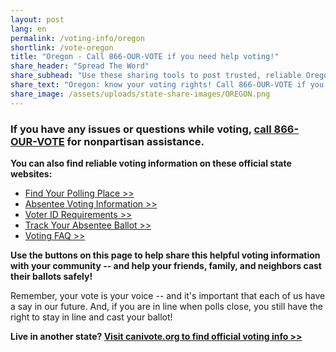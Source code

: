 ```yaml
---
layout: post
lang: en
permalink: /voting-info/oregon
shortlink: /vote-oregon
title: "Oregon - Call 866-OUR-VOTE if you need help voting!"
share_header: "Spread The Word"
share_subhead: "Use these sharing tools to post trusted, reliable Oregon voting information!"
share_text: "Oregon: know your voting rights! Call 866-OUR-VOTE if you need help voting, or use these official resources."
share_image: /assets/uploads/state-share-images/OREGON.png
---
```

### **If you have any issues or questions while voting, [call 866-OUR-VOTE](tel:8666878683) for nonpartisan assistance.**

**You can also find reliable voting information on these official state websites:**

* [Find Your Polling Place >>](http://www.sos.state.or.us/dropbox/)
* [Absentee Voting Information >>](https://sos.oregon.gov/voting/Pages/voteinor.aspx)
* [Voter ID Requirements >>](http://www.sos.state.or.us/elections/pages/faq/index.html#voting)
* [Track Your Absentee Ballot >>](https://secure.sos.state.or.us/orestar/vr/showVoterSearch.do)
* [Voting FAQ >>](https://docs.google.com/document/d/1rgpgu7R8cbaMlgOA8qMLABNvXFnR48a4YAr_7BHxp10/)

**Use the buttons on this page to help share this helpful voting information with your community -- and help your friends, family, and neighbors cast their ballots safely!**

Remember, your vote is your voice -- and it's important that each of us have a say in our future. And, if you are in line when polls close, you still have the right to stay in line and cast your ballot!

**Live in another state? [Visit canivote.org to find official voting info >>](https://canivote.org)**